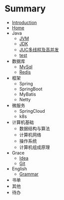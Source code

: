 # Summary

* [Introduction](README.md)
* [Home](README.md)
* Java
    * [JVM](docs/java/jvm.md)
    * [JDK](docs/java/jdk.md)
    * [JUC多线程及高并发](docs/java/jdk/juc.md)
    * [test](test.md)
* 数据库
    * [MySql](docs/database/mysql.md)
    * [Redis](docs/database/redis.md)
* 框架
    * Spring
    * SpringBoot
    * MyBatis
    * Netty
* 微服务
    * SpringCloud
    * k8s
* 计算机基础
    * 数据结构与算法
    * 计算机网络
    * 操作系统
    * 计算机组成原理
* Grace
    * [Idea](docs/grace/idea.md)
    * [Git](docs/grace/git.md)
* English
    * [Grammar](docs/english/grammar.md)
* 书单
* 其他
* 待办

